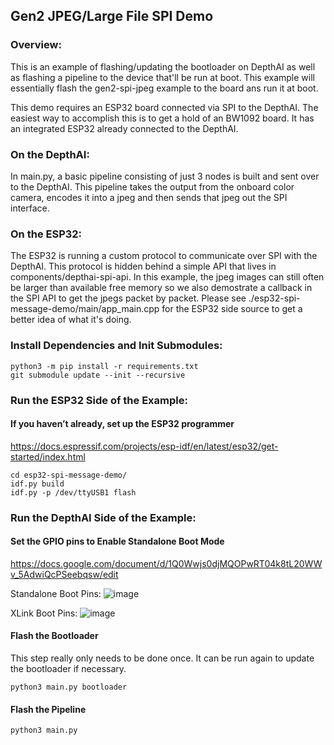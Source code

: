 ## Gen2 JPEG/Large File SPI Demo

### Overview:
This is an example of flashing/updating the bootloader on DepthAI as well as flashing a pipeline to the device that'll be run at boot. This example will essentially flash the gen2-spi-jpeg example to the board ans run it at boot.

This demo requires an ESP32 board connected via SPI to the DepthAI. The easiest way to accomplish this is to get a hold of an BW1092 board. It has an integrated ESP32 already connected to the DepthAI.

### On the DepthAI:
In main.py, a basic pipeline consisting of just 3 nodes is built and sent over to the DepthAI. This pipeline takes the output from the onboard color camera, encodes it into a jpeg and then sends that jpeg out the SPI interface.

### On the ESP32:
The ESP32 is running a custom protocol to communicate over SPI with the DepthAI. This protocol is hidden behind a simple API that lives in components/depthai-spi-api. In this example, the jpeg images can still often be larger than available free memory so we also demostrate a callback in the SPI API to get the jpegs packet by packet. Please see ./esp32-spi-message-demo/main/app_main.cpp for the ESP32 side source to get a better idea of what it's doing.

### Install Dependencies and Init Submodules:
```
python3 -m pip install -r requirements.txt
git submodule update --init --recursive
```

### Run the ESP32 Side of the Example:
#### If you haven’t already, set up the ESP32 programmer
https://docs.espressif.com/projects/esp-idf/en/latest/esp32/get-started/index.html

```
cd esp32-spi-message-demo/
idf.py build
idf.py -p /dev/ttyUSB1 flash
```

### Run the DepthAI Side of the Example:
#### Set the GPIO pins to Enable Standalone Boot Mode
https://docs.google.com/document/d/1Q0Wwjs0djMQOPwRT04k8tL20WWv_5AdwiQcPSeebqsw/edit

Standalone Boot Pins:
![image](https://user-images.githubusercontent.com/19913346/102914698-ee801f80-443d-11eb-96f4-5cc0a5bfb263.png)

XLink Boot Pins:
![image](https://user-images.githubusercontent.com/19913346/102914744-ff309580-443d-11eb-9975-66a7f633da6a.png)

#### Flash the Bootloader
This step really only needs to be done once. It can be run again to update the bootloader if necessary.

`python3 main.py bootloader`

#### Flash the Pipeline
`python3 main.py`

